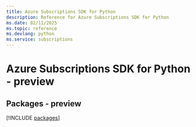 ```yaml
---
title: Azure Subscriptions SDK for Python
description: Reference for Azure Subscriptions SDK for Python
ms.date: 02/11/2025
ms.topic: reference
ms.devlang: python
ms.service: subscriptions
---
```

# Azure Subscriptions SDK for Python - preview
## Packages - preview
[!INCLUDE [packages](subscriptions-index.md)]